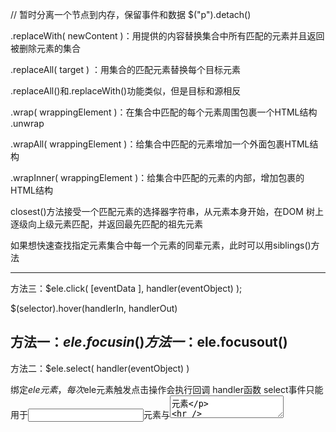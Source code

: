 // 暂时分离一个节点到内存，保留事件和数据
$("p").detach()

.replaceWith( newContent )：用提供的内容替换集合中所有匹配的元素并且返回被删除元素的集合

.replaceAll( target ) ：用集合的匹配元素替换每个目标元素

.replaceAll()和.replaceWith()功能类似，但是目标和源相反

.wrap( wrappingElement )：在集合中匹配的每个元素周围包裹一个HTML结构
.unwrap

.wrapAll( wrappingElement )：给集合中匹配的元素增加一个外面包裹HTML结构

.wrapInner( wrappingElement )：给集合中匹配的元素的内部，增加包裹的HTML结构

closest()方法接受一个匹配元素的选择器字符串，从元素本身开始，在DOM 树上逐级向上级元素匹配，并返回最先匹配的祖先元素

如果想快速查找指定元素集合中每一个元素的同辈元素，此时可以用siblings()方法

-------------------------------------------
方法三：$ele.click( [eventData ], handler(eventObject) );

$(selector).hover(handlerIn, handlerOut)

方法一：$ele.focusin()
方法一：$ele.focusout()
--------
方法二：$ele.select( handler(eventObject) )

绑定$ele元素，每次$ele元素触发点击操作会执行回调 handler函数
select事件只能用于<input>元素与<textarea>元素

-----------------------------------------
keypress事件与keydown和keyup的主要区别

只能捕获单个字符，不能捕获组合键
无法响应系统功能键（如delete，backspace）
不区分小键盘和主键盘的数字字符
------------------------------------
$("div").on("click","p",fn)

$("elem").off() //删除所有事件

------------------------------------------------------
    <h3>事件委托，通过事件对象区别触发元素</h3>
    <div class="left">
        <div class="aaron">
            <ul>
                <li>点击：触发一</li>
                <li>点击：触发二</li>
                <li>点击：触发三</li>
                <li>点击：触发四</li>
            </ul>
        </div>
    </div>

    <script type="text/javascript">
        //多事件绑定一
        $("ul").on('click',function(e){
           alert('触发的元素是内容是: ' + e.target.textContent)
        })
    </script>
    http://www.imooc.com/code/10048

----------------------------------------------
$('#elem').on('Aaron', function(event,arg1,arg2) {
    alert("自触自定义时间")
 });
$('#elem').trigger('Aaron',['参数1','参数2'])
triggerHandler